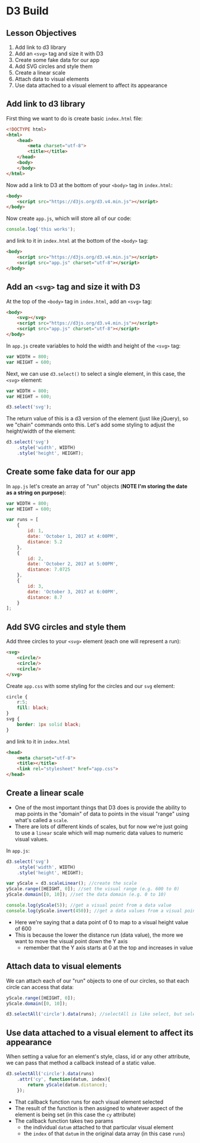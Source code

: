# D3 Build

## Lesson Objectives

1. Add link to d3 library
1. Add an `<svg>` tag and size it with D3
1. Create some fake data for our app
1. Add SVG circles and style them
1. Create a linear scale
1. Attach data to visual elements
1. Use data attached to a visual element to affect its appearance

## Add link to d3 library

First thing we want to do is create basic `index.html` file:

```html
<!DOCTYPE html>
<html>
    <head>
        <meta charset="utf-8">
        <title></title>
    </head>
    <body>
    </body>
</html>
```

Now add a link to D3 at the bottom of your `<body>` tag in `index.html`:

```html
<body>    
    <script src="https://d3js.org/d3.v4.min.js"></script>
</body>
```

Now create `app.js`, which will store all of our code:

```javascript
console.log('this works');
```

and link to it in `index.html` at the bottom of the `<body>` tag:

```html
<body>
    <script src="https://d3js.org/d3.v4.min.js"></script>
    <script src="app.js" charset="utf-8"></script>
</body>
```

## Add an `<svg>` tag and size it with D3

At the top of the `<body>` tag in `index.html`, add an `<svg>` tag:

```html
<body>
    <svg></svg>
    <script src="https://d3js.org/d3.v4.min.js"></script>
    <script src="app.js" charset="utf-8"></script>
</body>
```

In `app.js` create variables to hold the width and height of the `<svg>` tag:

```javascript
var WIDTH = 800;
var HEIGHT = 600;
```

Next, we can use `d3.select()` to select a single element, in this case, the `<svg>` element:

```javascript
var WIDTH = 800;
var HEIGHT = 600;

d3.select('svg');
```

The return value of this is a d3 version of the element (just like jQuery), so we "chain" commands onto this.  Let's add some styling to adjust the height/width of the element:

```javascript
d3.select('svg')
    .style('width', WIDTH)
    .style('height', HEIGHT);
```

## Create some fake data for our app

In `app.js` let's create an array of "run" objects (**NOTE I'm storing the date as a string on purpose**):

```javascript
var WIDTH = 800;
var HEIGHT = 600;

var runs = [
    {
        id: 1,
        date: 'October 1, 2017 at 4:00PM',
        distance: 5.2
    },
    {
        id: 2,
        date: 'October 2, 2017 at 5:00PM',
        distance: 7.0725
    },
    {
        id: 3,
        date: 'October 3, 2017 at 6:00PM',
        distance: 8.7
    }
];
```

## Add SVG circles and style them

Add three circles to your `<svg>` element (each one will represent a run):

```html
<svg>
    <circle/>
    <circle/>
    <circle/>
</svg>
```

Create `app.css` with some styling for the circles and our `svg` element:

```css
circle {
    r:5;
    fill: black;
}
svg {
    border: 1px solid black;
}
```

and link to it in `index.html`

```html
<head>
    <meta charset="utf-8">
    <title></title>
    <link rel="stylesheet" href="app.css">
</head>
```

## Create a linear scale

- One of the most important things that D3 does is provide the ability to map points in the "domain" of data to points in the visual "range" using what's called a `scale`.
- There are lots of different kinds of scales, but for now we're just going to use a `linear` scale which will map numeric data values to numeric visual values.

In `app.js`:

```javascript
d3.select('svg')
    .style('width', WIDTH)
    .style('height', HEIGHT);

var yScale = d3.scaleLinear(); //create the scale
yScale.range([HEIGHT, 0]); //set the visual range (e.g. 600 to 0)
yScale.domain([0, 10]); //set the data domain (e.g. 0 to 10)

console.log(yScale(5)); //get a visual point from a data value
console.log(yScale.invert(450)); //get a data values from a visual point
```

- Here we're saying that a data point of 0 to map to a visual height value of 600
- This is because the lower the distance run (data value), the more we want to move the visual point down the Y axis
    - remember that the Y axis starts at 0 at the top and increases in value

## Attach data to visual elements

We can attach each of our "run" objects to one of our circles, so that each circle can access that data:

```javascript
yScale.range([HEIGHT, 0]);
yScale.domain([0, 10]);

d3.selectAll('circle').data(runs); //selectAll is like select, but selects all elements that match the query string
```

## Use data attached to a visual element to affect its appearance

When setting a value for an element's style, class, id or any other attribute, we can pass that method a callback instead of a static value.

```javascript
d3.selectAll('circle').data(runs)
    .attr('cy', function(datum, index){
        return yScale(datum.distance);
    });
```

- That callback function runs for each visual element selected
- The result of the function is then assigned to whatever aspect of the element is being set (in this case the `cy` attribute)
- The callback function takes two params
    - the individual `datum` attached to that particular visual element
    - the `index` of that `datum` in the original data array (in this case `runs`)
